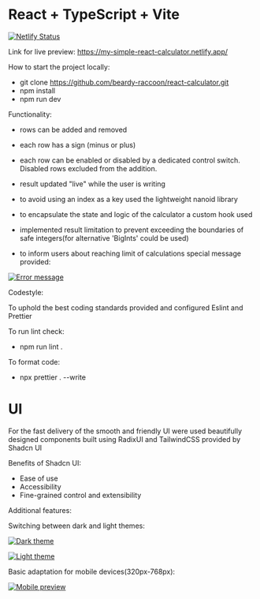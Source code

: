 # React + TypeScript + Vite

[![Netlify Status](https://api.netlify.com/api/v1/badges/c3051ef8-9877-4bc4-8908-e5fa28a2a8c7/deploy-status)](https://app.netlify.com/sites/my-simple-react-calculator/deploys)

Link for live preview: https://my-simple-react-calculator.netlify.app/

How to start the project locally:

- git clone https://github.com/beardy-raccoon/react-calculator.git
- npm install
- npm run dev

Functionality:

- rows can be added and removed
- each row has a sign (minus or plus)
- each row can be enabled or disabled by a dedicated control switch. Disabled rows excluded from the addition.
- result updated "live" while the user is writing

- to avoid using an index as a key used the lightweight nanoid library
- to encapsulate the state and logic of the calculator a custom hook used
- implemented result limitation to prevent exceeding the boundaries of safe integers(for alternative 'BigInts' could be used)
- to inform users about reaching limit of calculations special message provided:

[![Error message](https://i.postimg.cc/yNxZGNZ0/Screenshot-2024-01-19-at-15-48-53.png)](https://postimg.cc/8F8cJNwC)

Codestyle:

To uphold the best coding standards provided and configured Eslint and Prettier

To run lint check:

- npm run lint .

To format code:

- npx prettier . --write

# UI

For the fast delivery of the smooth and friendly UI were used beautifully designed components built using RadixUI and TailwindCSS provided by Shadcn UI

Benefits of Shadcn UI:

- Ease of use
- Accessibility
- Fine-grained control and extensibility

Additional features:

Switching between dark and light themes:

[![Dark theme](https://i.postimg.cc/G3qyJYNq/Screenshot-2024-01-19-at-15-32-48.png)](https://postimg.cc/3W0N3y3v)

[![Light theme](https://i.postimg.cc/Gt9jRjVh/Screenshot-2024-01-19-at-15-07-08.png)](https://postimg.cc/K3STrtmd)

Basic adaptation for mobile devices(320px-768px):

[![Mobile preview](https://i.postimg.cc/MT9gpvFd/Screenshot-2024-01-19-at-15-17-25.png)](https://postimg.cc/47hW8NZ9)
